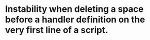 # Instability when deleting a space before a handler definition on the very first line of a script.
